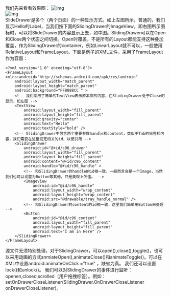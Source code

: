 我们先来看看效果图：
![img](P)  
![img](P)  
SlideDrawer是多个（两个页面）的一种显示方式。如上左图所示，普通的，我们显示Hello的Label，当我们按下面的SlidingDrawer的ImageView，即右图所示图标时，可以将SlideDrawer的内容显示上去，如中图。SlidingDrawer可以在Open和Close两个状态之间切换。Open时覆盖，不是所有的Layout都能支持这种叠加覆盖，作为SlidingDrawer的container，例如LinearLayout就不可以，一般使用RelativeLayout和FrameLayout。下面是例子的XML文件，采用了FrameLayout作为容器：
```  
<?xml version="1.0" encoding="utf-8"?>
<FrameLayout xmlns:android="http://schemas.android.com/apk/res/android"
    android:layout_width="match_parent"
    android:layout_height="match_parent"
    android:background="FF8888CC " >
    <!-- 我们采用了简单的TextView表示原本页的内容，在SlidingDrawer处于Close时显示，如左图 -->
    <TextView
        android:layout_width="fill_parent"
        android:layout_height="fill_parent"
        android:gravity="center"
        android:text="Hello"
        android:textStyle="bold" />
    <!-- SlidingDrawer中包含两个重要参数handle和content，类似于Tab的标签和内容，我们需要在这里设定相关的id，以便引用 -->
    <SlidingDrawer
        android:id="@+id/c96_drawer"
        android:layout_width="fill_parent"
        android:layout_height="fill_parent"
        android:content="@+id/c96_content"
        android:handle="@+id/c96_handle" >
        <!-- 和SlidingDrawer的handle的id相一致，一般而言会是一个Image，当然我们也可以设置为Button等其他，只是美观上欠佳。 -->
        <ImageView
            android:id="@id/c96_handle"
            android:layout_width="wrap_content"
            android:layout_height="wrap_content"
            android:src="@drawable/tray_handle_normal" />
        <!-- 和SlidingDrawer的content的id相一致，这里我们简单用Button来处理 -->
        <Button
            android:id="@id/c96_content"
            android:layout_width="fill_parent"
            android:layout_height="fill_parent"
            android:text="I am in Here" />
    </SlidingDrawer>
</FrameLayout>
```
源文件无须特别处理，对于SlidingDrawer，可以open(),close(),toggle()，也可以采用动画的方式anmiateOpen(),animateClose()和animateToggle()。可以在XML中设置android:animateOnClick ="true" ，缺省为真。
我们还可以设置lock()和unlock()。
我们可以对SlidingDrawer的事件进行监听：openen,closed,scrolled（用户拖拽标签）。例如：setOnDrawerCloseListener(SlidingDrawer.OnDrawerCloseListener onDrawerCloseListener)。 